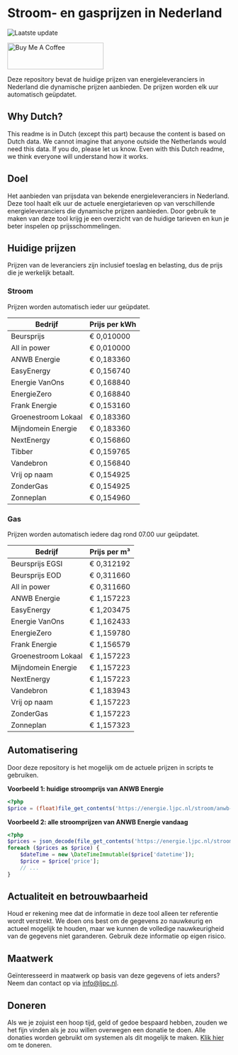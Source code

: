 # Stroom- en gasprijzen in Nederland

![Laatste update](https://img.shields.io/badge/laatste%20update-2025--09--25%2011%3A00%20CET-brightgreen)

<a href="https://www.buymeacoffee.com/Lars-" target="_blank"><img src="https://cdn.buymeacoffee.com/buttons/v2/default-orange.png" alt="Buy Me A Coffee" height="60" style="height: 60px !important;width: 217px !important;" ></a>

Deze repository bevat de huidige prijzen van energieleveranciers in Nederland die dynamische prijzen aanbieden. De prijzen worden elk uur automatisch geüpdatet.

## Why Dutch?

This readme is in Dutch (except this part) because the content is based on Dutch data. We cannot imagine that anyone outside the Netherlands would need this data. If you do, please let us know. Even with this Dutch readme, we think
everyone will understand how it works.

## Doel

Het aanbieden van prijsdata van bekende energieleveranciers in Nederland. Deze tool haalt elk uur de actuele energietarieven op van verschillende energieleveranciers die dynamische prijzen aanbieden. Door gebruik te maken van deze tool
krijg je een overzicht van de huidige tarieven en kun je beter inspelen op prijsschommelingen.

## Huidige prijzen

Prijzen van de leveranciers zijn inclusief toeslag en belasting, dus de prijs die je werkelijk betaalt.

### Stroom

Prijzen worden automatisch ieder uur geüpdatet.

 Bedrijf | Prijs per kWh 
---------|---------------
Beursprijs | € 0,010000
All in power | € 0,010000
ANWB Energie | € 0,183360
EasyEnergy | € 0,156740
Energie VanOns | € 0,168840
EnergieZero | € 0,168840
Frank Energie | € 0,153160
Groenestroom Lokaal | € 0,183360
Mijndomein Energie | € 0,183360
NextEnergy | € 0,156860
Tibber | € 0,159765
Vandebron | € 0,156840
Vrij op naam | € 0,154925
ZonderGas | € 0,154925
Zonneplan | € 0,154960


### Gas

Prijzen worden automatisch iedere dag rond 07.00 uur geüpdatet.

 Bedrijf | Prijs per m³ 
---------|--------------
Beursprijs EGSI | € 0,312192
Beursprijs EOD | € 0,311660
All in power | € 0,311660
ANWB Energie | € 1,157223
EasyEnergy | € 1,203475
Energie VanOns | € 1,162433
EnergieZero | € 1,159780
Frank Energie | € 1,156579
Groenestroom Lokaal | € 1,157223
Mijndomein Energie | € 1,157223
NextEnergy | € 1,157223
Vandebron | € 1,183943
Vrij op naam | € 1,157223
ZonderGas | € 1,157223
Zonneplan | € 1,157323


## Automatisering

Door deze repository is het mogelijk om de actuele prijzen in scripts te gebruiken.

**Voorbeeld 1: huidige stroomprijs van ANWB Energie**

```php
<?php
$price = (float)file_get_contents('https://energie.ljpc.nl/stroom/anwb-energie-nu.txt');

```

**Voorbeeld 2: alle stroomprijzen van ANWB Energie vandaag**

```php
<?php
$prices = json_decode(file_get_contents('https://energie.ljpc.nl/stroom/all-in-power-vandaag.json'),true);
foreach ($prices as $price) {
    $dateTime = new \DateTimeImmutable($price['datetime']);
    $price = $price['price'];
    // ...
}
```

## Actualiteit en betrouwbaarheid

Houd er rekening mee dat de informatie in deze tool alleen ter referentie wordt verstrekt. We doen ons best om de gegevens zo nauwkeurig en actueel mogelijk te houden, maar we kunnen de volledige nauwkeurigheid van de gegevens niet
garanderen. Gebruik deze informatie op eigen risico.

## Maatwerk

Geïnteresseerd in maatwerk op basis van deze gegevens of iets anders? Neem dan contact op
via [info@ljpc.nl](mailto:info@ljpc.nl?subject=Energie%20prijzen).

## Doneren

Als we je zojuist een hoop tijd, geld of gedoe bespaard hebben, zouden we het fijn vinden als je zou willen overwegen een
donatie te doen. Alle donaties worden gebruikt om systemen als dit mogelijk te
maken. [Klik hier](https://www.buymeacoffee.com/Lars-) om te doneren.
